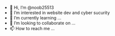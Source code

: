 - 👋 Hi, I’m @noob25513
- 👀 I’m interested in website dev and cyber sucurity
- 🌱 I’m currently learning ...
- 💞️ I’m looking to collaborate on ...
- 📫 How to reach me ...

<!---
noob25513/noob25513 is a ✨ special ✨ repository because its `README.md` (this file) appears on your GitHub profile.
You can click the Preview link to take a look at your changes.
--->
